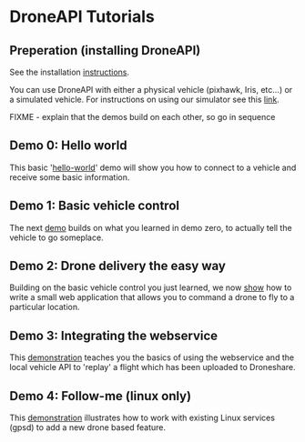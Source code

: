 

# DroneAPI Tutorials

## Preperation (installing DroneAPI)

See the installation [instructions](documentation/install.md).

You can use DroneAPI with either a physical vehicle (pixhawk, Iris, etc...) or a simulated vehicle.  For instructions on using our simulator see this [link](http://dev.ardupilot.com/wiki/simulation-2/setting-up-sitl-using-vagrant/).

FIXME - explain that the demos build on each other, so go in sequence

## Demo 0: Hello world

This basic '[hello-world](documentation/hello-world-demo.md)' demo will show you how to connect to a vehicle and receive some basic information.

## Demo 1: Basic vehicle control

The next [demo](documentation/simple-demo-goto.mdcp ) builds on what you learned in demo zero, to actually tell the vehicle to go someplace.

## Demo 2: Drone delivery the easy way

Building on the basic vehicle control you just learned, we now [show](documentation/drone-delivery-demo.md) how to write a small web application that allows you to command a drone to fly to a particular location.

## Demo 3: Integrating the webservice

This [demonstration](documentation/flight-replay-demo.md) teaches you the basics of using the webservice and the local vehicle API to 'replay' a flight which has been uploaded to Droneshare.

## Demo 4: Follow-me (linux only)

This [demonstration](documentation/follow-me-demo.md) illustrates how to work with existing Linux services (gpsd) to add a new drone based feature.
